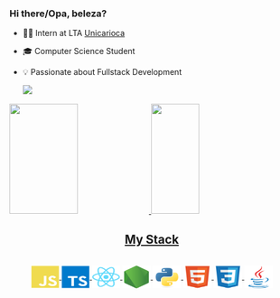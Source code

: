 ### Hi there/Opa, beleza?    
- 👩‍💻 Intern at LTA [Unicarioca](https://www.unicarioca.edu.br)
- 🎓 Computer Science Student
- 💡 Passionate about Fullstack Development

  <a href="https://www.linkedin.com/in/mateusdesu" target="_blank"><img src="https://img.shields.io/badge/-LinkedIn-%230077B5?style=for-the-badge&logo=linkedin&logoColor=white" target="_blank"></a>

<div style="display: inline_block">
  <a href="https://github.com/mateusdesu">
  <img width="49%" height="195px" src="https://github-readme-stats.vercel.app/api?username=mateusdesu&show_icons=true&theme=dracula&include_all_commits=true&count_private=true"/>
  <img width="41%" height="195px" src="https://github-readme-stats.vercel.app/api/top-langs/?username=mateusdesu&layout=compact&langs_count=7&theme=dracula"/>
</div>
  <h2 align = "center">My Stack</h2>
<div align="center"><br>
  <img align="center" alt="mateusdesu-Js" height="40" width="50" src="https://raw.githubusercontent.com/devicons/devicon/master/icons/javascript/javascript-plain.svg">
  <img align="center" alt="mateusdesu-Ts" height="40" width="50" src="https://raw.githubusercontent.com/devicons/devicon/master/icons/typescript/typescript-original.svg">
  <img align="center" alt="mateusdesu-React" height="40" width="50" src="https://raw.githubusercontent.com/devicons/devicon/master/icons/react/react-original.svg">
  <img align="center" alt="mateusdesu-Node" height="40" width="50" src="https://raw.githubusercontent.com/devicons/devicon/master/icons/nodejs/nodejs-original.svg">
  <img align="center" alt="mateusdesu-Python" height="40" width="50" src="https://raw.githubusercontent.com/devicons/devicon/master/icons/python/python-original.svg">
  <img align="center" alt="mateusdesu-html" height="40" width="50" src="https://raw.githubusercontent.com/devicons/devicon/master/icons/html5/html5-original.svg">
  <img align="center" alt="mateusdesu-css" height="40" width="50" src="https://raw.githubusercontent.com/devicons/devicon/master/icons/css3/css3-original.svg">
  <img align="center" alt="mateusdesu-java" height="40" width="50" src="https://raw.githubusercontent.com/devicons/devicon/master/icons/java/java-original.svg">
  
</div>

  
 ##
